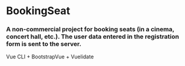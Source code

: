 # BookingSeat

### A non-commercial project for booking seats (in a cinema, concert hall, etc.). The user data entered in the registration form is sent to the server.

Vue CLI + BootstrapVue + Vuelidate
